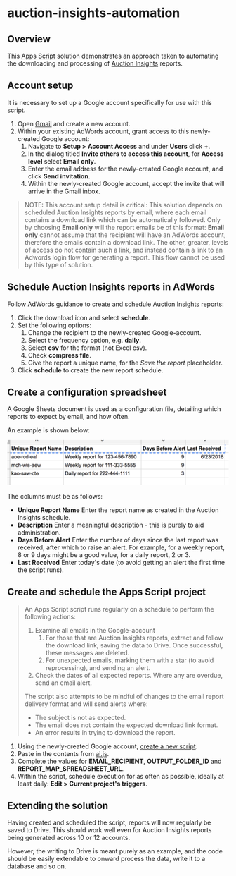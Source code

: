 # auction-insights-automation

## Overview

This [Apps Script](https://developers.google.com/apps-script/) solution demonstrates an approach taken to automating the downloading and processing of [Auction Insights](https://support.google.com/adwords/answer/2579754) reports.

## Account setup

It is necessary to set up a Google account specifically for use with this script.

1.  Open [Gmail](https://www.gmail.com/) and create a new account.
1.  Within your existing AdWords account, grant access to this newly-created Google account:
    1.  Navigate to **Setup > Account Access** and under **Users** click **+**.
    1.  In the dialog titled **Invite others to access this account**, for **Access level** select **Email only**.
    1.  Enter the email address for the newly-created Google account, and click **Send invitation**.
    1.  Within the newly-created Google account, accept the invite that will arrive in the Gmail inbox.
    
> NOTE: This account setup detail is critical: This solution depends on scheduled Auction Insights reports by email, where
> each email contains a download link which can be automatically followed. Only by choosing **Email only** will the report
> emails be of this format: **Email only** cannot assume that the recipient will have an AdWords account, therefore the emails
> contain a download link. The other, greater, levels of access do not contain such a link, and instead contain a link to an
> Adwords login flow for generating a report. This flow cannot be used by this type of solution.

## Schedule Auction Insights reports in AdWords

Follow AdWords guidance to create and schedule Auction Insights reports:

1.  Click the download icon and select **schedule**.
1.  Set the following options:
    1.  Change the recipient to the newly-created Google-account.
    1.  Select the frequency option, e.g. **daily**.
    1.  Select **csv** for the format (not Excel csv).
    1.  Check **compress file**.
    1.  Give the report a unique name, for the *Save the report* placeholder.
1.  Click **schedule** to create the new report schedule.

## Create a configuration spreadsheet

A Google Sheets document is used as a configuration file, detailing which reports to expect by email, and how often.

An example is shown below:

![configuration sheet](sheet.png)

The columns must be as follows:

*   **Unique Report Name** Enter the report name as created in the Auction Insights schedule.
*   **Description** Enter a meaningful description - this is purely to aid administration.
*   **Days Before Alert** Enter the number of days since the last report was received, after which to raise an alert. For
    example, for a weekly report, 8 or 9 days might be a good value, for a daily report, 2 or 3.
*   **Last Received** Enter today's date (to avoid getting an alert the first time the script runs).

## Create and schedule the Apps Script project

> An Apps Script script runs regularly on a schedule to perform the following actions:
>
> 1.  Examine all emails in the Google-account
>     1.  For those that are Auction Insights reports, extract and follow the download link, saving the data to Drive. Once
>         successful, these messages are deleted.
>     1.  For unexpected emails, marking them with a star (to avoid reprocessing), and sending an alert.
> 1.  Check the dates of all expected reports. Where any are overdue, send an email alert.
>
> The script also attempts to be mindful of changes to the email report delivery format and will send alerts where:
>
> *   The subject is not as expected.
> *   The email does not contain the expected download link format.
> *   An error results in trying to download the report.

1.  Using the newly-created Google account, [create a new script](https://script.google.com).
1.  Paste in the contents from [ai.js](https://github.com/plemont/auction-insights-automation/blob/master/ai.js).
1.  Complete the values for **EMAIL_RECIPIENT**, **OUTPUT_FOLDER_ID** and **REPORT_MAP_SPREADSHEET_URL**.
1.  Within the script, schedule execution for as often as possible, ideally at least daily: **Edit > Current project's triggers**.

## Extending the solution

Having created and scheduled the script, reports will now regularly be saved to Drive. This should work well even for
Auction Insights reports being generated across 10 or 12 accounts.

However, the writing to Drive is meant purely as an example, and the code should be easily extendable to onward process the
data, write it to a database and so on.
